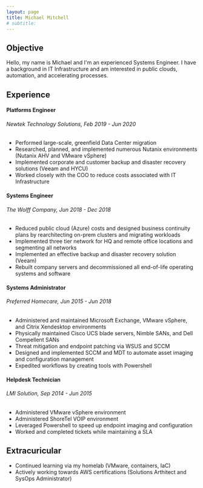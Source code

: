 ```yaml
---
layout: page
title: Michael Mitchell
# subtitle:
---
```


## Objective
Hello, my name is Michael and I'm an experienced Systems Engineer. I have a background in IT Infrastructure and am interested in public clouds, automation, and accelerating processes.

<!-- ## Proficiencies
- thing
- thing
- thing -->

## Experience
#### Platforms Engineer
###### Newtek Technology Solutions, Feb 2019 - Jun 2020
- Performed large-scale, greenfield Data Center migration
- Researched, planned, and implemented numerous Nutanix environments (Nutanix AHV and VMware vSphere)
- Implemented corporate and customer backup and disaster recovery solutions (Veeam and HYCU)
- Worked closely with the COO to reduce costs associated with IT Infrastructure

#### Systems Engineer
###### The Wolff Company, Jun 2018 - Dec 2018
- Reduced public cloud (Azure) costs and designed business continuity plans by rearchitecting on-prem clusters and migrating workloads
- Implemented three tier network for HQ and remote office locations and segmenting all networks
- Implemented an effective backup and disaster recovery solution (Veeam)
- Rebuilt company servers and decommissioned all end-of-life operating systems and software

#### Systems Administrator
###### Preferred Homecare, Jun 2015 - Jun 2018
- Administered and maintained Microsoft Exchange, VMware vSphere, and Citrix Xendesktop environments
- Physically maintained Cisco UCS blade servers, Nimble SANs, and Dell Compellent SANs
- Threat mitigation and endpoint patching via WSUS and SCCM
- Designed and implemented SCCM and MDT to automate asset imaging and configuration management
- Expedited workflows by creating tools with Powershell

#### Helpdesk Technician
###### LMI Solution, Sep 2014 - Jun 2015
- Administered VMware vSphere environment
- Administered ShoreTel VOIP environment
- Leveraged Powershell to speed up endpoint imaging and configuration
- Worked and completed tickets while maintaining a SLA

## Extracuricular
- Continued learning via my homelab (VMware, containers, IaC)
- Actively working towards AWS certifications (Solutions Arthitect and SysOps Administrator)
